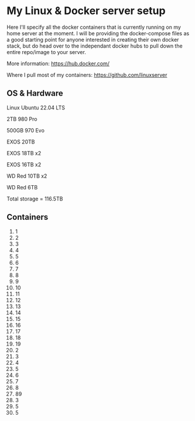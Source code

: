 # My Linux & Docker server setup
Here I'll specify all the docker containers that is currently running on my home server at the moment. I will be providing the docker-compose files as a good starting point for anyone interested in creating their own docker stack, but do head over to the independant docker hubs to pull down the entire repo/image to your server. 

More information: https://hub.docker.com/

Where I pull most of my containers: https://github.com/linuxserver

## OS & Hardware
Linux Ubuntu 22.04 LTS

2TB 980 Pro

500GB 970 Evo

EXOS 20TB

EXOS 18TB x2

EXOS 16TB x2

WD Red 10TB x2

WD Red 6TB

Total storage = 116.5TB

## Containers
1. 1
2. 2
3. 3
4. 4
5. 5
6. 6
7. 7
8. 8
9. 9
10. 10
11. 11
12. 12
13. 13
14. 14
15. 15
16. 16
17. 17
18. 18
19. 19
20. 2
21. 3
22. 4
23. 5
24. 6
25. 7
26. 8
27. 89
28. 3
29. 5
30. 5
